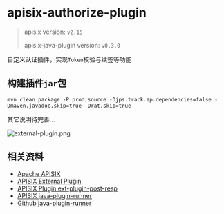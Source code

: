 # apisix-authorize-plugin

> apisix version: `v2.15`
> 
> apisix-java-plugin version: `v0.3.0`

自定义认证插件，实现`Token`校验与续签等功能

## 构建插件`jar`包

```shell
mvn clean package -P prod,source -Djps.track.ap.dependencies=false -Dmaven.javadoc.skip=true -Drat.skip=true
```

其它说明待完善...

![external-plugin.png](https://raw.githubusercontent.com/apache/apisix/release/2.99/docs/assets/images/external-plugin.png)

## 相关资料

-  [Apache APISIX](https://apisix.apache.org/zh/docs/apisix/2.15/getting-started/)
- [APISIX External Plugin](https://apisix.apache.org/zh/docs/apisix/2.15/external-plugin/) 
- [APISIX Plugin ext-plugin-post-resp](https://apisix.apache.org/zh/docs/apisix/2.15/plugins/ext-plugin-post-resp/)
- [APISIX java-plugin-runner](https://apisix.apache.org/zh/docs/java-plugin-runner/development/)
- [Github java-plugin-runner](https://github.com/apache/apisix-java-plugin-runner)


